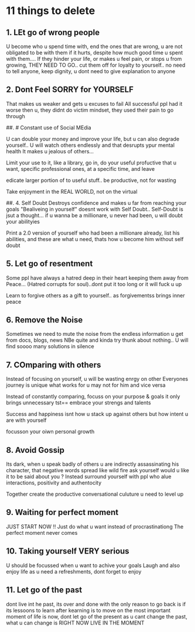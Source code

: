 # 11 things to delete

## 1. LEt go of wrong people
U become who u spend time with, end the ones that are wrong, u are not obligated to be with them if it hurts, despite how much good time u spent with them.... If they hinder your life, or makes u feel pain, or stops u from growing, THEY NEED TO GO.. cut them off for loyalty to yourself.. no need to tell anyone, keep dignity, u dont need to give explanation to anyone

## 2. Dont Feel SORRY for YOURSELF
That makes us weaker and gets u excuses to fail
All successful ppl had it worse then u, they didnt do victim mindset, they used their pain to go through

##. # Constant use of Social MEdia

U can double your money and improve your life, but u can also degrade yourself.. U will watch others endlessly and that desrupts ypur mental health
It makes u jealous of others... 

Limit your use to it, like a library, go in, do your useful profuctive that u want, specific professional ones, at a specific time, and leave

edicate larger portion of to useful stuff.. be productive, not for wasting

Take enjoyment in the REAL WORLD, not on the virtual

##. 4. Self Doubt
Destroys confidence and makes u far from reaching your goals
"Bealiveing in yourself" doesnt work with Self Doubt.. Self-Doubt is jsut a thought... if u wanna be a millionare, u never had been, u will doubt your abilityies

Print a 2.0 version of yourself who had been a millionare already, list his abilities, and these are what u need, thats how u become him without self doubt

## 5. Let go of resentment
Some ppl have always a hatred deep in their heart keeping them away from Peace... (Hatred corrupts for soul)..dont put it too long or it will fuck u up

Learn to forgive others as a gift to yourself.. as forgivementss brings inner peace

## 6. Remove the Noise
Sometimes we need to mute the noise from the endless information u get from docs, blogs, news
NBe quite and kinda try thunk about nothing.. U will find soooo many solutions in silence

## 7. COmparing with others
Instead of focusing on yourself, u will be wasting enrgy on other
Everyones journey is unique
what works for u may not for him and vice versa

Instead of constantly comparing, focuss on your purpose & goals
it only brings unnecessary tst==
embrace your strengs and talents

Success and happiness isnt how u stack up against others but how intent u are with yourself

focusson your oiwn personal growth

## 8. Avoid Gossip
Its dark, when u speak badly of others u are indirectly assassinating his character, that negative words spread like wild fire
ask yourself would u like it to be said about you ?
Instead surround yourself with ppl who alue interactions, positivity and authentocity

Together create the productive conversational culuture u need to level up

## 9. Waiting for perfect moment
JUST START NOW !! Just do what u want instead of procrastinationg
The perfect moment never comes

## 10. Taking yourself VERY serious
U should be focussed when u want to achive your goals
Laugh and also enjoy life as u need a refreshments, dont forget to enjoy

## 11. Let go of the past
dont live int he past, its over and done with
the only reason to go back is if its lessoons to learn
after kearning is to move on
the most important moment of life is now, dont let go of the present
as u cant change the past, what u can change is RIGHT NOW
LIVE IN THE MOMENT
